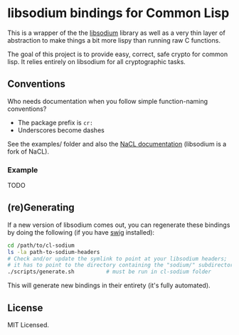 libsodium bindings for Common Lisp
=================================
This is a wrapper of the the [libsodium](https://github.com/jedisct1/libsodium)
library as well as a very thin layer of abstraction to make things a bit more
lispy than running raw C functions.

The goal of this project is to provide easy, correct, safe crypto for common
lisp. It relies entirely on libsodium for all cryptographic tasks.


Conventions
-----------
Who needs documentation when you follow simple function-naming conventions?

- The package prefix is `cr:`
- Underscores become dashes

See the examples/ folder and also the [NaCL documentation](http://nacl.cr.yp.to/)
(libsodium is a fork of NaCL).

### Example
TODO

(re)Generating
--------------
If a new version of libsodium comes out, you can regenerate these bindings by
doing the following (if you have [swig](http://www.swig.org/) installed):

```bash
cd /path/to/cl-sodium
ls -la path-to-sodium-headers 
# Check and/or update the symlink to point at your libsodium headers;
# it has to point to the directory containing the "sodium/" subdirectory.
./scripts/generate.sh          # must be run in cl-sodium folder
```

This will generate new bindings in their entirety (it's fully automated).

License
-------
MIT Licensed.


